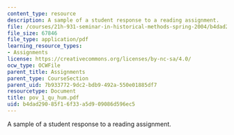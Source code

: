 ```yaml
---
content_type: resource
description: A sample of a student response to a reading assignment.
file: /courses/21h-931-seminar-in-historical-methods-spring-2004/b4dad29085f16f33a5d909086d596ec5_pov_1_qu_hum.pdf
file_size: 67846
file_type: application/pdf
learning_resource_types:
- Assignments
license: https://creativecommons.org/licenses/by-nc-sa/4.0/
ocw_type: OCWFile
parent_title: Assignments
parent_type: CourseSection
parent_uid: 7b933772-9dc2-bdb9-492a-550e01885df7
resourcetype: Document
title: pov_1_qu_hum.pdf
uid: b4dad290-85f1-6f33-a5d9-09086d596ec5
---
```

A sample of a student response to a reading assignment.
